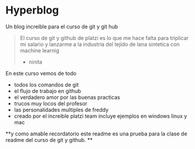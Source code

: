 # Hyperblog
Un blog increible para el curso de git y git hub
> El curso de git y github de platzi es lo que me hace falta para triplicar mi salario y lanzarme a la industria del tejido de lana sintetica con machine learnig
> - ninita

En este curso vemos de todo
* todos los comandos de git
* el flujo de trabajo en github
* el verdadero amor por las buenas practicas
* trucos muy locos del profesor
* las personalidades multiples de freddy
* creado por el increible platzi team
incluye ejemplos en windows linux y mac 

**y como amable recordatorio este readme es una prueba para la clase de readme del curso de git y github. 
**